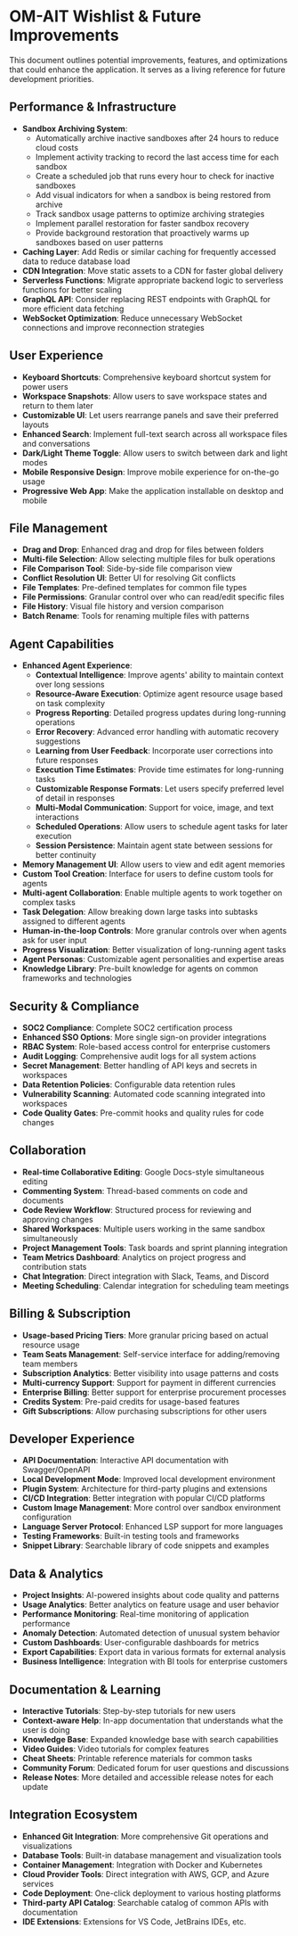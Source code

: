 # OM-AIT Wishlist & Future Improvements

This document outlines potential improvements, features, and optimizations that could enhance the application. It serves as a living reference for future development priorities.

## Performance & Infrastructure

- **Sandbox Archiving System**: 
  - Automatically archive inactive sandboxes after 24 hours to reduce cloud costs
  - Implement activity tracking to record the last access time for each sandbox
  - Create a scheduled job that runs every hour to check for inactive sandboxes
  - Add visual indicators for when a sandbox is being restored from archive
  - Track sandbox usage patterns to optimize archiving strategies
  - Implement parallel restoration for faster sandbox recovery
  - Provide background restoration that proactively warms up sandboxes based on user patterns
- **Caching Layer**: Add Redis or similar caching for frequently accessed data to reduce database load
- **CDN Integration**: Move static assets to a CDN for faster global delivery
- **Serverless Functions**: Migrate appropriate backend logic to serverless functions for better scaling
- **GraphQL API**: Consider replacing REST endpoints with GraphQL for more efficient data fetching
- **WebSocket Optimization**: Reduce unnecessary WebSocket connections and improve reconnection strategies

## User Experience

- **Keyboard Shortcuts**: Comprehensive keyboard shortcut system for power users
- **Workspace Snapshots**: Allow users to save workspace states and return to them later
- **Customizable UI**: Let users rearrange panels and save their preferred layouts
- **Enhanced Search**: Implement full-text search across all workspace files and conversations
- **Dark/Light Theme Toggle**: Allow users to switch between dark and light modes
- **Mobile Responsive Design**: Improve mobile experience for on-the-go usage
- **Progressive Web App**: Make the application installable on desktop and mobile

## File Management

- **Drag and Drop**: Enhanced drag and drop for files between folders
- **Multi-file Selection**: Allow selecting multiple files for bulk operations
- **File Comparison Tool**: Side-by-side file comparison view
- **Conflict Resolution UI**: Better UI for resolving Git conflicts
- **File Templates**: Pre-defined templates for common file types
- **File Permissions**: Granular control over who can read/edit specific files
- **File History**: Visual file history and version comparison
- **Batch Rename**: Tools for renaming multiple files with patterns

## Agent Capabilities

- **Enhanced Agent Experience**:
  - **Contextual Intelligence**: Improve agents' ability to maintain context over long sessions
  - **Resource-Aware Execution**: Optimize agent resource usage based on task complexity
  - **Progress Reporting**: Detailed progress updates during long-running operations
  - **Error Recovery**: Advanced error handling with automatic recovery suggestions
  - **Learning from User Feedback**: Incorporate user corrections into future responses
  - **Execution Time Estimates**: Provide time estimates for long-running tasks
  - **Customizable Response Formats**: Let users specify preferred level of detail in responses
  - **Multi-Modal Communication**: Support for voice, image, and text interactions
  - **Scheduled Operations**: Allow users to schedule agent tasks for later execution
  - **Session Persistence**: Maintain agent state between sessions for better continuity
- **Memory Management UI**: Allow users to view and edit agent memories
- **Custom Tool Creation**: Interface for users to define custom tools for agents
- **Multi-agent Collaboration**: Enable multiple agents to work together on complex tasks
- **Task Delegation**: Allow breaking down large tasks into subtasks assigned to different agents
- **Human-in-the-loop Controls**: More granular controls over when agents ask for user input
- **Progress Visualization**: Better visualization of long-running agent tasks
- **Agent Personas**: Customizable agent personalities and expertise areas
- **Knowledge Library**: Pre-built knowledge for agents on common frameworks and technologies

## Security & Compliance

- **SOC2 Compliance**: Complete SOC2 certification process
- **Enhanced SSO Options**: More single sign-on provider integrations
- **RBAC System**: Role-based access control for enterprise customers
- **Audit Logging**: Comprehensive audit logs for all system actions
- **Secret Management**: Better handling of API keys and secrets in workspaces
- **Data Retention Policies**: Configurable data retention rules
- **Vulnerability Scanning**: Automated code scanning integrated into workspaces
- **Code Quality Gates**: Pre-commit hooks and quality rules for code changes

## Collaboration

- **Real-time Collaborative Editing**: Google Docs-style simultaneous editing
- **Commenting System**: Thread-based comments on code and documents
- **Code Review Workflow**: Structured process for reviewing and approving changes
- **Shared Workspaces**: Multiple users working in the same sandbox simultaneously
- **Project Management Tools**: Task boards and sprint planning integration
- **Team Metrics Dashboard**: Analytics on project progress and contribution stats
- **Chat Integration**: Direct integration with Slack, Teams, and Discord
- **Meeting Scheduling**: Calendar integration for scheduling team meetings

## Billing & Subscription

- **Usage-based Pricing Tiers**: More granular pricing based on actual resource usage
- **Team Seats Management**: Self-service interface for adding/removing team members
- **Subscription Analytics**: Better visibility into usage patterns and costs
- **Multi-currency Support**: Support for payment in different currencies
- **Enterprise Billing**: Better support for enterprise procurement processes
- **Credits System**: Pre-paid credits for usage-based features
- **Gift Subscriptions**: Allow purchasing subscriptions for other users

## Developer Experience

- **API Documentation**: Interactive API documentation with Swagger/OpenAPI
- **Local Development Mode**: Improved local development environment
- **Plugin System**: Architecture for third-party plugins and extensions
- **CI/CD Integration**: Better integration with popular CI/CD platforms
- **Custom Image Management**: More control over sandbox environment configuration
- **Language Server Protocol**: Enhanced LSP support for more languages
- **Testing Frameworks**: Built-in testing tools and frameworks
- **Snippet Library**: Searchable library of code snippets and examples

## Data & Analytics

- **Project Insights**: AI-powered insights about code quality and patterns
- **Usage Analytics**: Better analytics on feature usage and user behavior
- **Performance Monitoring**: Real-time monitoring of application performance
- **Anomaly Detection**: Automated detection of unusual system behavior
- **Custom Dashboards**: User-configurable dashboards for metrics
- **Export Capabilities**: Export data in various formats for external analysis
- **Business Intelligence**: Integration with BI tools for enterprise customers

## Documentation & Learning

- **Interactive Tutorials**: Step-by-step tutorials for new users
- **Context-aware Help**: In-app documentation that understands what the user is doing
- **Knowledge Base**: Expanded knowledge base with search capabilities
- **Video Guides**: Video tutorials for complex features
- **Cheat Sheets**: Printable reference materials for common tasks
- **Community Forum**: Dedicated forum for user questions and discussions
- **Release Notes**: More detailed and accessible release notes for each update

## Integration Ecosystem

- **Enhanced Git Integration**: More comprehensive Git operations and visualizations
- **Database Tools**: Built-in database management and visualization tools
- **Container Management**: Integration with Docker and Kubernetes
- **Cloud Provider Tools**: Direct integration with AWS, GCP, and Azure services
- **Code Deployment**: One-click deployment to various hosting platforms
- **Third-party API Catalog**: Searchable catalog of common APIs with documentation
- **IDE Extensions**: Extensions for VS Code, JetBrains IDEs, etc.
